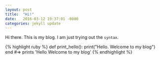 ```yaml
---
layout: post
title:  "Hi!"
date:   2016-03-12 19:37:01 -0800
categories: jekyll update
---
```

Hi there. This is my blog. I am just trying out the `syntax`.

{% highlight ruby %}
def print_hello():
  print("Hello. Welcome to my blog")
end
#=> prints 'Hello Welcome to my blog'
{% endhighlight %}
